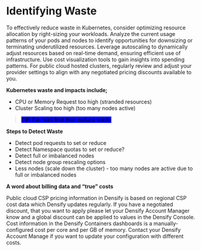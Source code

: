 # Identifying Waste

To effectively reduce waste in Kubernetes, consider optimizing resource allocation by right-sizing your workloads. Analyze the current usage patterns of your pods and nodes to identify opportunities for downsizing or terminating underutilized resources. Leverage autoscaling to dynamically adjust resources based on real-time demand, ensuring efficient use of infrastructure. Use cost visualization tools to gain insights into spending patterns. For public cloud hosted clusters, regularly review and adjust your provider settings to align with any negotiated pricing discounts available to you.

**Kubernetes waste and impacts include;**

* CPU or Memory Request too high (stranded resources)
* Cluster Scaling too high (too many nodes active)

> <mark style="background-color:blue;">TIP: Fix risks first then reduce waste</mark>

**Steps to Detect Waste**

* Detect pod requests to set or reduce
* Detect Namespace quotas to set or reduce?
* Detect full or imbalanced nodes
* Detect node group rescaling options&#x20;
* Less nodes (scale down the cluster) - too many nodes are active due to full or imbalanced nodes



**A word about billing data and “true” costs**&#x20;

Public cloud CSP pricing information in Densify is based on regional CSP cost data which Densify updates regularly. If you have a negotiated discount, that you want to apply please let your Densify Account Manager know and a global discount can be applied to values in the Densify Console. Cost information in the Densify Containers dashboards is a manually-configured cost per core and per GB of memory. Contact your Densify Account Manage if you want to update your configuration with different costs.
